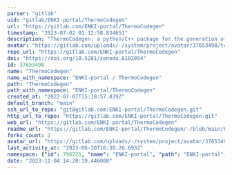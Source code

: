 ```yaml
---
parser: "gitlab"
uid: "gitlab/ENKI-portal/ThermoCodegen"
url: "https://gitlab.com/ENKI-portal/ThermoCodegen"
timestamp: "2023-07-02 01:12:58.834651"
description: "ThermoCodegen: a python/C++ package for the generation of custom thermodynamic models"
avatar: "https://gitlab.com/uploads/-/system/project/avatar/37653498/tcg_logo_cropped.png"
repo_url: "https://gitlab.com/ENKI-portal/ThermoCodegen"
doi: "https://doi.org/10.5281/zenodo.8102054"
id: 37653498
name: "ThermoCodegen"
name_with_namespace: "ENKI-portal / ThermoCodegen"
path: "ThermoCodegen"
path_with_namespace: "ENKI-portal/ThermoCodegen"
created_at: "2022-07-07T15:18:57.039Z"
default_branch: "main"
ssh_url_to_repo: "git@gitlab.com:ENKI-portal/ThermoCodegen.git"
http_url_to_repo: "https://gitlab.com/ENKI-portal/ThermoCodegen.git"
web_url: "https://gitlab.com/ENKI-portal/ThermoCodegen"
readme_url: "https://gitlab.com/ENKI-portal/ThermoCodegen/-/blob/main/README.md"
forks_count: 2
avatar_url: "https://gitlab.com/uploads/-/system/project/avatar/37653498/tcg_logo_cropped.png"
last_activity_at: "2023-06-30T16:38:26.693Z"
namespace: {"id": 796221, "name": "ENKI-portal", "path": "ENKI-portal", "kind": "group", "full_path": "ENKI-portal", "parent_id": null, "avatar_url": "/uploads/-/system/group/avatar/796221/Enki.png", "web_url": "https://gitlab.com/groups/ENKI-portal"}
date: "2023-11-04 14:20:19.446008"
---
```

